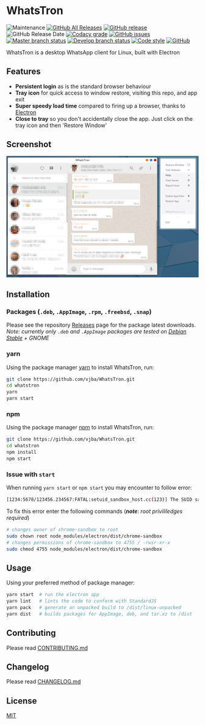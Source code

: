 # WhatsTron

![Maintenance](https://img.shields.io/maintenance/yes/2019.svg)
[![GitHub All Releases](https://img.shields.io/github/downloads/vjba/whatstron/total.svg)](https://github.com/vjba/whatstron/releases/latest)
[![GitHub release](https://img.shields.io/github/release/vjba/whatstron.svg)](https://github.com/vjba/whatstron/releases/latest)
![GitHub Release Date](https://img.shields.io/github/release-date/vjba/whatstron.svg)
[![Codacy grade](https://img.shields.io/codacy/grade/9374f413c95a4718b65ac087f64be33d)](https://app.codacy.com/project/vjba/whatstron/dashboard)
[![GitHub issues](https://img.shields.io/github/issues/vjba/whatstron.svg)](https://github.com/vjba/whatstron/issues)
[![Master branch status](https://img.shields.io/travis/vjba/whatstron/master.svg?label=master)](https://travis-ci.org/vjba/whatstron/branches)
[![Develop branch status](https://img.shields.io/travis/vjba/whatstron/develop.svg?label=develop)](https://travis-ci.org/vjba/whatstron/branches)
[![Code style](https://img.shields.io/badge/code%20style-standard-brightgreen.svg)](https://standardjs.com/)
[![GitHub](https://img.shields.io/github/license/vjba/whatstron.svg)](https://github.com/vjba/whatstron/blob/develop/LICENSE.md)

WhatsTron is a desktop WhatsApp client for Linux, built with Electron

## Features

* **Persistent login** as is the standard browser behaviour
* **Tray icon** for quick access to window restore, visiting this repo, and app exit
* **Super speedy load time** compared to firing up a browser, thanks to [Electron](https://electronjs.org)
* **Close to tray** so you don't accidentally close the app. Just click on the tray icon and then 'Restore Window'

## Screenshot

![Screenshot](./assets/screenshot-1.1.2.png)

## Installation

### Packages (`.deb`, `.AppImage`, `.rpm`, `.freebsd`, `.snap`)

Please see the repository [Releases](https://github.com/vjba/whatstron/releases/latest) page for the package latest downloads. *Note: currently only `.deb` and `.AppImage` packages are tested on [Debian Stable](https://wiki.debian.org/DebianReleases) + GNOME*

### yarn

Using the package manager [yarn](https://yarnpkg.com/en/docs/getting-started) to install WhatsTron, run:

```bash
git clone https://github.com/vjba/WhatsTron.git
cd whatstron
yarn
yarn start
```

### npm

Using the package manager [npm](https://www.npmjs.com/get-npm) to install WhatsTron, run:

```bash
git clone https://github.com/vjba/WhatsTron.git
cd whatstron
npm install
npm start
```

### Issue with `start`

When running `yarn start` or `npm start` you may encounter to follow error:

```bash
[1234:5678/123456.234567:FATAL:setuid_sandbox_host.cc(123)] The SUID sandbox helper binary was found, but is not configured correctly. Rather than run without sandboxing Im aborting now. You need to make sure that /home/user/whatstron/node_modules/electron/dist/chrome-sandbox is owned by root and has mode 4755.
```

To fix this error enter the following commands (***note***: _root privililedges required_)

```bash
# changes owner of chrome-sandbox to root
sudo chown root node_modules/electron/dist/chrome-sandbox
# changes permissions of chrome-sandbox to 4755 / -rwsr-xr-x
sudo chmod 4755 node_modules/electron/dist/chrome-sandbox
```

## Usage

Using your preferred method of package manager:

```bash
yarn start  # run the electron app
yarn lint   # lints the code to conform with StandardJS
yarn pack   # generate an unpacked build to /dist/linux-unpacked
yarn dist   # builds packages for AppImage, deb, and tar.xz to /dist
```

## Contributing

Please read [CONTRIBUTING.md](/CONTRIBUTING/)

## Changelog

Please read [CHANGELOG.md](/CHANGELOG/)

## License

[MIT](/LICENSE/)
